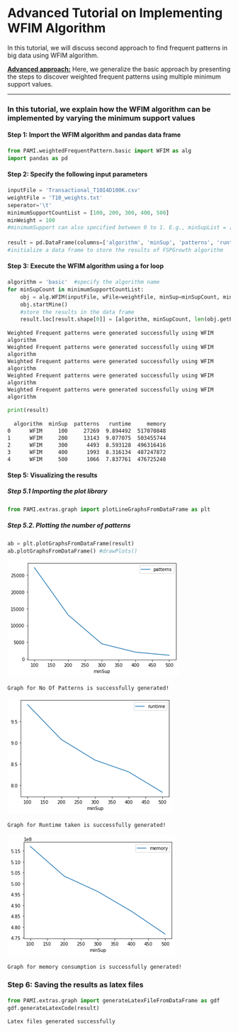 # Advanced Tutorial on Implementing WFIM Algorithm

In this tutorial, we will discuss second approach to find frequent patterns in big data using WFIM algorithm.

[__Advanced approach:__](#advApproach) Here, we generalize the basic approach by presenting the steps to discover weighted frequent patterns using multiple minimum support values.

***

### In this tutorial, we explain how the WFIM algorithm  can be implemented by varying the minimum support values

#### Step 1: Import the WFIM algorithm and pandas data frame


```python
from PAMI.weightedFrequentPattern.basic import WFIM as alg
import pandas as pd
```

#### Step 2: Specify the following input parameters


```python
inputFile = 'Transactional_T10I4D100K.csv'
weightFile = 'T10_weights.txt'
seperator='\t'
minimumSupportCountList = [100, 200, 300, 400, 500] 
minWeight = 100
#minimumSupport can also specified between 0 to 1. E.g., minSupList = [0.005, 0.006, 0.007, 0.008, 0.009]

result = pd.DataFrame(columns=['algorithm', 'minSup', 'patterns', 'runtime', 'memory']) 
#initialize a data frame to store the results of FSPGrowth algorithm
```

#### Step 3: Execute the WFIM algorithm using a for loop


```python
algorithm = 'basic'  #specify the algorithm name
for minSupCount in minimumSupportCountList:
    obj = alg.WFIM(inputFile, wFile=weightFile, minSup=minSupCount, minWeight=minWeight, sep=seperator)
    obj.startMine()
    #store the results in the data frame
    result.loc[result.shape[0]] = [algorithm, minSupCount, len(obj.getPatterns()), obj.getRuntime(), obj.getMemoryRSS()]

```

    Weighted Frequent patterns were generated successfully using WFIM algorithm
    Weighted Frequent patterns were generated successfully using WFIM algorithm
    Weighted Frequent patterns were generated successfully using WFIM algorithm
    Weighted Frequent patterns were generated successfully using WFIM algorithm
    Weighted Frequent patterns were generated successfully using WFIM algorithm



```python
print(result)
```

      algorithm  minSup  patterns   runtime     memory
    0      WFIM     100     27269  9.894492  517070848
    1      WFIM     200     13143  9.077075  503455744
    2      WFIM     300      4493  8.593128  496316416
    3      WFIM     400      1993  8.316134  487247872
    4      WFIM     500      1066  7.837761  476725248


#### Step 5: Visualizing the results

##### Step 5.1 Importing the plot library


```python
from PAMI.extras.graph import plotLineGraphsFromDataFrame as plt
```

##### Step 5.2. Plotting the number of patterns


```python
ab = plt.plotGraphsFromDataFrame(result)
ab.plotGraphsFromDataFrame() #drawPlots()
```


    
![png](output_15_0.png)
    


    Graph for No Of Patterns is successfully generated!



    
![png](output_15_2.png)
    


    Graph for Runtime taken is successfully generated!



    
![png](output_15_4.png)
    


    Graph for memory consumption is successfully generated!


### Step 6: Saving the results as latex files


```python
from PAMI.extras.graph import generateLatexFileFromDataFrame as gdf
gdf.generateLatexCode(result)
```

    Latex files generated successfully



```python

```
